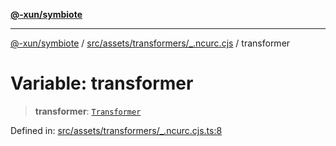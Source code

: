 [**@-xun/symbiote**](../../../../../README.md)

***

[@-xun/symbiote](../../../../../README.md) / [src/assets/transformers/\_.ncurc.cjs](../README.md) / transformer

# Variable: transformer

> **transformer**: [`Transformer`](../../../type-aliases/Transformer.md)

Defined in: [src/assets/transformers/\_.ncurc.cjs.ts:8](https://github.com/Xunnamius/symbiote/blob/49b68300bfb7b09f7c437e515711c99015f99f81/src/assets/transformers/_.ncurc.cjs.ts#L8)
